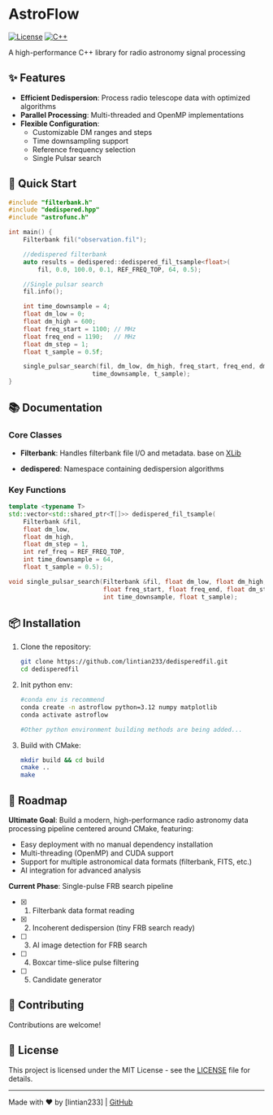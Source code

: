 # AstroFlow

[![License](https://img.shields.io/badge/license-MIT-blue.svg)](LICENSE)
[![C++](https://img.shields.io/badge/C++-17-blue.svg)](https://isocpp.org/)

A high-performance C++ library for radio astronomy signal processing

## ✨ Features

- **Efficient Dedispersion**: Process radio telescope data with optimized algorithms
- **Parallel Processing**: Multi-threaded and OpenMP implementations
- **Flexible Configuration**:
  - Customizable DM ranges and steps
  - Time downsampling support
  - Reference frequency selection
  - Single Pulsar search

## 🚀 Quick Start

```cpp
#include "filterbank.h"
#include "dedispered.hpp"
#include "astrofunc.h"

int main() {
    Filterbank fil("observation.fil");

    //dedispered filterbank
    auto results = dedispered::dedispered_fil_tsample<float>(
        fil, 0.0, 100.0, 0.1, REF_FREQ_TOP, 64, 0.5);

    //Single pulsar search
    fil.info();

    int time_downsample = 4;
    float dm_low = 0;
    float dm_high = 600;
    float freq_start = 1100; // MHz
    float freq_end = 1190;   // MHz
    float dm_step = 1;
    float t_sample = 0.5f;

    single_pulsar_search(fil, dm_low, dm_high, freq_start, freq_end, dm_step,
                       time_downsample, t_sample);
}
```

## 📚 Documentation

### Core Classes

- **Filterbank**: Handles filterbank file I/O and metadata. base on [XLib](https://github.com/ypmen/XLibs/blob/master/src/formats/filterbank.cpp)

- **dedispered**: Namespace containing dedispersion algorithms

### Key Functions

```cpp
template <typename T>
std::vector<std::shared_ptr<T[]>> dedispered_fil_tsample(
    Filterbank &fil, 
    float dm_low, 
    float dm_high,
    float dm_step = 1,
    int ref_freq = REF_FREQ_TOP,
    int time_downsample = 64,
    float t_sample = 0.5);

void single_pulsar_search(Filterbank &fil, float dm_low, float dm_high,
                          float freq_start, float freq_end, float dm_step,
                          int time_downsample, float t_sample); 
```

## 📦 Installation

1. Clone the repository:

   ```bash
   git clone https://github.com/lintian233/dedisperedfil.git
   cd dedisperedfil
   ```

2. Init python env:

   ```bash
   #conda env is recommend
   conda create -n astroflow python=3.12 numpy matplotlib
   conda activate astroflow
   
   #Other python environment building methods are being added...
   ```

3. Build with CMake:

   ```bash
   mkdir build && cd build
   cmake ..
   make
   ```

## 🚧 Roadmap

**Ultimate Goal**: Build a modern, high-performance radio astronomy data processing pipeline centered around CMake, featuring:

- Easy deployment with no manual dependency installation
- Multi-threading (OpenMP) and CUDA support
- Support for multiple astronomical data formats (filterbank, FITS, etc.)
- AI integration for advanced analysis

**Current Phase**: Single-pulse FRB search pipeline

- [x] 1. Filterbank data format reading
- [x] 2. Incoherent dedispersion (tiny FRB search ready)
- [ ] 3. AI image detection for FRB search
- [ ] 4. Boxcar time-slice pulse filtering
- [ ] 5. Candidate generator

## 🤝 Contributing

Contributions are welcome!

## 📄 License

This project is licensed under the MIT License - see the [LICENSE](LICENSE) file for details.

---

Made with ❤️ by [lintian233] | [GitHub](https://github.com/lintian233)
